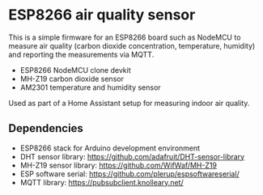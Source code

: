 # ESP8266 air quality sensor

This is a simple firmware for an ESP8266 board such as NodeMCU to measure air quality
(carbon dioxide concentration, temperature, humidity) and reporting the measurements via MQTT.

* ESP8266 NodeMCU clone devkit
* MH-Z19 carbon dioxide sensor
* AM2301 temperature and humidity sensor

Used as part of a Home Assistant setup for measuring indoor air quality.

## Dependencies
- ESP8266 stack for Arduino development environment
- DHT sensor library: https://github.com/adafruit/DHT-sensor-library
- MH-Z19 sensor library: https://github.com/WifWaf/MH-Z19
- ESP software serial: https://github.com/plerup/espsoftwareserial/
- MQTT library: https://pubsubclient.knolleary.net/

